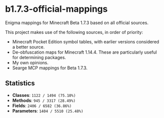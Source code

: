 # b1.7.3-official-mappings
Enigma mappings for Minecraft Beta 1.7.3 based on all official sources.

This project makes use of the following sources, in order of priority:
 - Minecraft Pocket Edition symbol tables, with earlier versions considered a better source.
 - De-obfuscation maps for Minecraft 1.14.4. These are particularly useful for determining packages.
 - My own opinions.
 - Searge MCP mappings for Beta 1.7.3.

## Statistics
 - **Classes**: `1122 / 1494 (75.10%)`
 - **Methods**: `945 / 3317 (28.49%)`
 - **Fields**: `2406 / 6582 (36.86%)`
 - **Parameters**: `1404 / 5510 (25.48%)`

